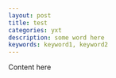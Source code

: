 ```yaml
---
layout: post
title: test
categories: yxt
description: some word here
keywords: keyword1, keyword2
---
```


Content here
